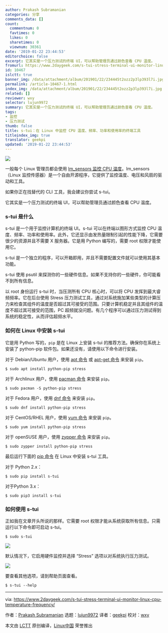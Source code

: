 ```yaml
---
author: Prakash Subramanian
categories: 分享
comments_data: []
count:
  commentnum: 0
  favtimes: 0
  likes: 0
  sharetimes: 0
  viewnum: 30361
date: '2019-01-22 23:44:53'
editorchoice: false
excerpt: 它其实是一个压力测试的终端 UI，可以帮助管理员通过颜色查看 CPU 温度。
fromurl: https://www.2daygeek.com/s-tui-stress-terminal-ui-monitor-linux-cpu-temperature-frequency/
id: 10467
islctt: true
banner_img: /data/attachment/album/201901/22/234445t2ozz2p3lp393l7i.jpg
permalink: /article-10467-1.html
index_img: /data/attachment/album/201901/22/234445t2ozz2p3lp393l7i.jpg.thumb.jpg
related: []
reviewer: wxy
selector: lujun9972
summary: 它其实是一个压力测试的终端 UI，可以帮助管理员通过颜色查看 CPU 温度。
tags:
- 监控
- 压力测试
thumb: false
title: s-tui：在 Linux 中监控 CPU 温度、频率、功率和使用率的终端工具
titleindex_img: true
translator: geekpi
updated: '2019-01-22 23:44:53'
---
```


![](/data/attachment/album/201901/22/234445t2ozz2p3lp393l7i.jpg)


一般每个 Linux 管理员都会使用 [lm\_sensors 监控 CPU 温度](https://www.2daygeek.com/view-check-cpu-hard-disk-temperature-linux/)。lm\_sensors （Linux 监控传感器）是一个自由开源程序，它提供了监控温度、电压和风扇的驱动和工具。


如果你正在找替代的 CLI 工具，我会建议你尝试 s-tui。


它其实是一个压力测试的终端 UI，可以帮助管理员通过颜色查看 CPU 温度。


### s-tui 是什么


s-tui 是一个用于监控计算机的终端 UI。s-tui 可以在终端以图形方式监控 CPU 温度、频率、功率和使用率。此外，它还显示由发热量限制引起的性能下降，它需要很少的资源并且不需要 X 服务器。它是用 Python 编写的，需要 root 权限才能使用它。


s-tui 是一个独立的程序，可以开箱即用，并且不需要配置文件就可以使用其基本功能。


s-tui 使用 psutil 来探测你的一些硬件信息。如果不支持你的一些硬件，你可能看不到所有信息。


以 root 身份运行 s-tui 时，当压测所有 CPU 核心时，可以将 CPU 发挥到最大睿频频率。它在后台使用 Stress 压力测试工具，通过对系统施加某些类型的计算压力来检查其组件的温度是否超过其可接受的范围。只要计算机稳定并且其组件的温度不超过其可接受的范围，PC 超频就没问题。有几个程序可以通过压力测试得到系统的稳定性，从而评估超频水平。


### 如何在 Linux 中安装 s-tui


它是用 Python 写的，`pip` 是在 Linux 上安装 s-tui 的推荐方法。确保你在系统上安装了 python-pip 软件包。如果还没有，请使用以下命令进行安装。


对于 Debian/Ubuntu 用户，使用 [apt 命令](https://www.2daygeek.com/apt-command-examples-manage-packages-debian-ubuntu-systems/) 或 [apt-get 命令](https://www.2daygeek.com/apt-get-apt-cache-command-examples-manage-packages-debian-ubuntu-systems/) 来安装 `pip`。



```
$ sudo apt install python-pip stress
```

对于 Archlinux 用户，使用 [pacman 命令](https://www.2daygeek.com/pacman-command-examples-manage-packages-arch-linux-system/) 来安装 `pip`。



```
$ sudo pacman -S python-pip stress
```

对于 Fedora 用户，使用 [dnf 命令](https://www.2daygeek.com/dnf-command-examples-manage-packages-fedora-system/) 来安装 `pip`。



```
$ sudo dnf install python-pip stress
```

对于 CentOS/RHEL 用户，使用 [yum 命令](https://www.2daygeek.com/dnf-command-examples-manage-packages-fedora-system/) 来安装 `pip`。



```
$ sudo yum install python-pip stress
```

对于 openSUSE 用户，使用 [zypper 命令](https://www.2daygeek.com/dnf-command-examples-manage-packages-fedora-system/) 来安装 `pip`。



```
$ sudo zypper install python-pip stress
```

最后运行下面的 [pip 命令](https://www.2daygeek.com/install-pip-manage-python-packages-linux/) 在 Linux 中安装 s-tui 工具。


对于 Python 2.x：



```
$ sudo pip install s-tui
```

对于Python 3.x：



```
$ sudo pip3 install s-tui
```

### 如何使用 s-tui


正如我在文章开头所说的那样。它需要 root 权限才能从系统获取所有信息。只需运行以下命令即可启动 s-tui。



```
$ sudo s-tui
```

![](/data/attachment/album/201901/22/234458ae1aa2dxhtz1hf61.jpg)


默认情况下，它启用硬件监控并选择 “Stress” 选项以对系统执行压力测试。


![](/data/attachment/album/201901/22/234502yxo9sxhsx2siow3t.jpg)


要查看其他选项，请到帮助页面查看。



```
$ s-tui --help
```



---


via: <https://www.2daygeek.com/s-tui-stress-terminal-ui-monitor-linux-cpu-temperature-frequency/>


作者：[Prakash Subramanian](https://www.2daygeek.com/author/prakash/) 选题：[lujun9972](https://github.com/lujun9972) 译者：[geekpi](https://github.com/geekpi) 校对：[wxy](https://github.com/wxy)


本文由 [LCTT](https://github.com/LCTT/TranslateProject) 原创编译，[Linux中国](https://linux.cn/) 荣誉推出